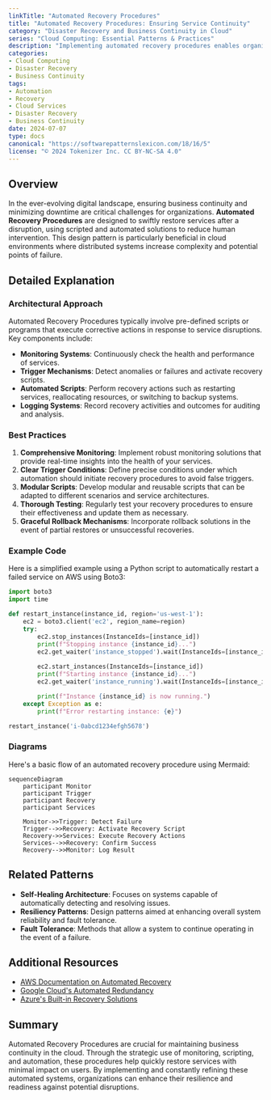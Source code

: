 ```yaml
---
linkTitle: "Automated Recovery Procedures"
title: "Automated Recovery Procedures: Ensuring Service Continuity"
category: "Disaster Recovery and Business Continuity in Cloud"
series: "Cloud Computing: Essential Patterns & Practices"
description: "Implementing automated recovery procedures enables organizations to quickly and reliably restore service operations after a disruption, using pre-configured scripts and automation tools to minimize downtime and human error."
categories:
- Cloud Computing
- Disaster Recovery
- Business Continuity
tags:
- Automation
- Recovery
- Cloud Services
- Disaster Recovery
- Business Continuity
date: 2024-07-07
type: docs
canonical: "https://softwarepatternslexicon.com/18/16/5"
license: "© 2024 Tokenizer Inc. CC BY-NC-SA 4.0"
---
```


## Overview

In the ever-evolving digital landscape, ensuring business continuity and minimizing downtime are critical challenges for organizations. **Automated Recovery Procedures** are designed to swiftly restore services after a disruption, using scripted and automated solutions to reduce human intervention. This design pattern is particularly beneficial in cloud environments where distributed systems increase complexity and potential points of failure.

## Detailed Explanation

### Architectural Approach

Automated Recovery Procedures typically involve pre-defined scripts or programs that execute corrective actions in response to service disruptions. Key components include:

- **Monitoring Systems**: Continuously check the health and performance of services.
- **Trigger Mechanisms**: Detect anomalies or failures and activate recovery scripts.
- **Automated Scripts**: Perform recovery actions such as restarting services, reallocating resources, or switching to backup systems.
- **Logging Systems**: Record recovery activities and outcomes for auditing and analysis.
 
### Best Practices

1. **Comprehensive Monitoring**: Implement robust monitoring solutions that provide real-time insights into the health of your services.
2. **Clear Trigger Conditions**: Define precise conditions under which automation should initiate recovery procedures to avoid false triggers.
3. **Modular Scripts**: Develop modular and reusable scripts that can be adapted to different scenarios and service architectures.
4. **Thorough Testing**: Regularly test your recovery procedures to ensure their effectiveness and update them as necessary.
5. **Graceful Rollback Mechanisms**: Incorporate rollback solutions in the event of partial restores or unsuccessful recoveries.

### Example Code

Here is a simplified example using a Python script to automatically restart a failed service on AWS using Boto3:

```python
import boto3
import time

def restart_instance(instance_id, region='us-west-1'):
    ec2 = boto3.client('ec2', region_name=region)
    try:
        ec2.stop_instances(InstanceIds=[instance_id])
        print(f"Stopping instance {instance_id}...")
        ec2.get_waiter('instance_stopped').wait(InstanceIds=[instance_id])
        
        ec2.start_instances(InstanceIds=[instance_id])
        print(f"Starting instance {instance_id}...")
        ec2.get_waiter('instance_running').wait(InstanceIds=[instance_id])

        print(f"Instance {instance_id} is now running.")
    except Exception as e:
        print(f"Error restarting instance: {e}")

restart_instance('i-0abcd1234efgh5678')
```

### Diagrams

Here's a basic flow of an automated recovery procedure using Mermaid:

```mermaid
sequenceDiagram
    participant Monitor
    participant Trigger
    participant Recovery
    participant Services

    Monitor->>Trigger: Detect Failure
    Trigger-->>Recovery: Activate Recovery Script
    Recovery->>Services: Execute Recovery Actions
    Services-->>Recovery: Confirm Success
    Recovery-->>Monitor: Log Result
```

## Related Patterns

- **Self-Healing Architecture**: Focuses on systems capable of automatically detecting and resolving issues.
- **Resiliency Patterns**: Design patterns aimed at enhancing overall system reliability and fault tolerance.
- **Fault Tolerance**: Methods that allow a system to continue operating in the event of a failure.

## Additional Resources

- [AWS Documentation on Automated Recovery](https://aws.amazon.com/premiumsupport/knowledge-center/start-stop-lambda-cloudwatch/)
- [Google Cloud's Automated Redundancy](https://cloud.google.com/blog/products/gcp/cloud-tools-weeks-recovering-from-failure)
- [Azure's Built-in Recovery Solutions](https://docs.microsoft.com/en-us/azure/site-recovery/)

## Summary

Automated Recovery Procedures are crucial for maintaining business continuity in the cloud. Through the strategic use of monitoring, scripting, and automation, these procedures help quickly restore services with minimal impact on users. By implementing and constantly refining these automated systems, organizations can enhance their resilience and readiness against potential disruptions.
